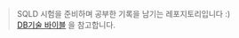 > SQLD 시험을 준비하며 공부한 기록을 남기는 레포지토리입니다 :) <br/>[DB기술 바이블](https://dataonair.or.kr/db-tech-reference/d-guide/sql/) 을 참고합니다.
